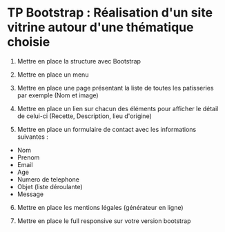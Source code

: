 # TP Bootstrap : Réalisation d'un site vitrine autour d'une thématique choisie

1) Mettre en place la structure avec Bootstrap 

2) Mettre en place un menu

3) Mettre en place une page présentant la liste de toutes les patisseries par exemple (Nom et image)

4) Mettre en place un lien sur chacun des éléments pour afficher le détail de celui-ci (Recette, Description, lieu d'origine) 

5) Mettre en place un formulaire de contact avec les informations suivantes : 
- Nom
- Prenom
- Email
- Age
- Numero de telephone
- Objet (liste déroulante)
- Message 

6) Mettre en place les mentions légales (générateur en ligne)

7) Mettre en place le full responsive sur votre version bootstrap